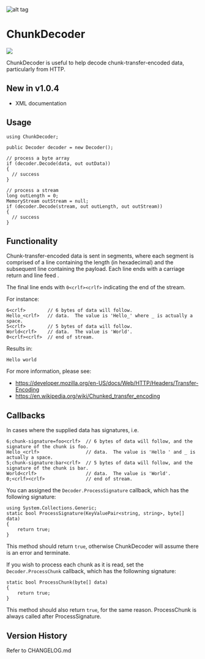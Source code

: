 ![alt tag](https://github.com/jchristn/chunkdecoder/blob/master/assets/icon.ico)

# ChunkDecoder 

[![][nuget-img]][nuget]

[nuget]:     https://www.nuget.org/packages/ChunkDecoder/
[nuget-img]: https://badge.fury.io/nu/Object.svg

ChunkDecoder is useful to help decode chunk-transfer-encoded data, particularly from HTTP.

## New in v1.0.4

- XML documentation

## Usage
```
using ChunkDecoder;

public Decoder decoder = new Decoder();

// process a byte array
if (decoder.Decode(data, out outData))
{
  // success
}

// process a stream
long outLength = 0;
MemoryStream outStream = null;
if (decoder.Decode(stream, out outLength, out outStream))
{
  // success
}
```

## Functionality

Chunk-transfer-encoded data is sent in segments, where each segment is comprised of a line containing the length (in hexadecimal) and the subsequent line containing the payload.  Each line ends with a carriage return and line feed <crlf>.

The final line ends with ```0<crlf><crlf>``` indicating the end of the stream.

For instance:
```
6<crlf>        // 6 bytes of data will follow.
Hello_<crlf>   // data.  The value is 'Hello_' where _ is actually a space.
5<crlf>        // 5 bytes of data will follow.
World<crlf>    // data.  The value is 'World'.
0<crlf><crlf>  // end of stream.
```
Results in:
```
Hello world
```

For more information, please see: 

- https://developer.mozilla.org/en-US/docs/Web/HTTP/Headers/Transfer-Encoding
- https://en.wikipedia.org/wiki/Chunked_transfer_encoding

## Callbacks

In cases where the supplied data has signatures, i.e.
```
6;chunk-signature=foo<crlf>  // 6 bytes of data will follow, and the signature of the chunk is foo.
Hello_<crlf>                 // data.  The value is 'Hello ' and _ is actually a space.
5;chunk-signature:bar<crlf>  // 5 bytes of data will follow, and the signature of the chunk is bar.
World<crlf>                  // data.  The value is 'World'.
0;<crlf><crlf>               // end of stream.
```

You can assigned the ```Decoder.ProcessSignature``` callback, which has the following signature:
```
using System.Collections.Generic;
static bool ProcessSignature(KeyValuePair<string, string>, byte[] data)
{
	return true;
}
```

This method should return ```true```, otherwise ChunkDecoder will assume there is an error and terminate.

If you wish to process each chunk as it is read, set the ```Decoder.ProcessChunk``` callback, which has the followning signature:
```
static bool ProcessChunk(byte[] data)
{
	return true;
}
```

This method should also return ```true```, for the same reason.  ProcessChunk is always called after ProcessSignature.

## Version History

Refer to CHANGELOG.md

